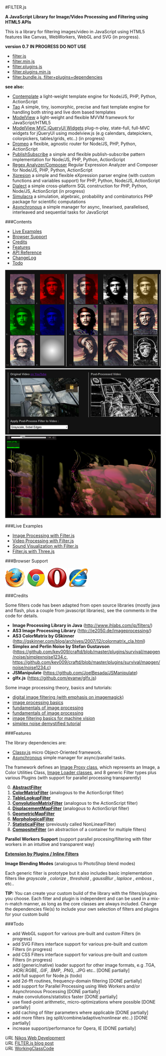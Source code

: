 #FILTER.js 


__A JavaScript Library for Image/Video Processing and Filtering using HTML5 APIs__


This is a library for filtering images/video in JavaScript using HTML5 features like Canvas, WebWorkers, WebGL and SVG (in progress).  


**version 0.7** **IN PROGRESS DO NOT USE**


* [filter.js](https://raw.githubusercontent.com/foo123/FILTER.js/master/build/filter.js)
* [filter.min.js](https://raw.githubusercontent.com/foo123/FILTER.js/master/build/filter.min.js)
* [filter.plugins.js](https://raw.githubusercontent.com/foo123/FILTER.js/master/build/filter.plugins.js)
* [filter.plugins.min.js](https://raw.githubusercontent.com/foo123/FILTER.js/master/build/filter.plugins.min.js)
* [filter.bundle.js, filter+plugins+dependencies](https://raw.githubusercontent.com/foo123/FILTER.js/master/build/filter.bundle.js)


**see also:**  

* [Contemplate](https://github.com/foo123/Contemplate) a light-weight template engine for Node/JS, PHP, Python, ActionScript
* [Tao](https://github.com/foo123/Tao.js) A simple, tiny, isomorphic, precise and fast template engine for handling both string and live dom based templates
* [ModelView](https://github.com/foo123/modelview.js) a light-weight and flexible MVVM framework for JavaScript/HTML5
* [ModelView MVC jQueryUI Widgets](https://github.com/foo123/modelview-widgets) plug-n-play, state-full, full-MVC widgets for jQueryUI using modelview.js (e.g calendars, datepickers, colorpickers, tables/grids, etc..) (in progress)
* [Dromeo](https://github.com/foo123/Dromeo) a flexible, agnostic router for Node/JS, PHP, Python, ActionScript
* [PublishSubscribe](https://github.com/foo123/PublishSubscribe) a simple and flexible publish-subscribe pattern implementation for Node/JS, PHP, Python, ActionScript
* [Regex Analyzer/Composer](https://github.com/foo123/RegexAnalyzer) Regular Expression Analyzer and Composer for Node/JS, PHP, Python, ActionScript
* [Xpresion](https://github.com/foo123/Xpresion) a simple and flexible eXpression parser engine (with custom functions and variables support) for PHP, Python, Node/JS, ActionScript
* [Dialect](https://github.com/foo123/Dialect) a simple cross-platform SQL construction for PHP, Python, Node/JS, ActionScript (in progress)
* [Simulacra](https://github.com/foo123/Simulacra) a simulation, algebraic, probability and combinatorics PHP package for scientific computations
* [Asynchronous](https://github.com/foo123/asynchronous.js) a simple manager for async, linearised, parallelised, interleaved and sequential tasks for JavaScript


###Contents

* [Live Examples](#live-examples)
* [Browser Support](#browser-support)
* [Credits](#credits)
* [Features](#features)
* [API Reference](/api-reference.md)
* [ChangeLog](/changelog.md)
* [Todo](#todo)


[![Filter.js](/screenshots/filters-image-process.png)](http://foo123.github.com/examples/filter/)
[![Filter.js](/screenshots/filters-video-process.png)](http://foo123.github.com/examples/filter-video/)
[![Filter.js](/screenshots/filter-sound-vis.png)](http://foo123.github.com/examples/filter-sound/)



###Live Examples
* [Image Processing with Filter.js](http://foo123.github.com/examples/filter/)
* [Video Processing with Filter.js](http://foo123.github.com/examples/filter-video/)
* [Sound Visualization with Filter.js](http://foo123.github.com/examples/filter-sound/)
* [Filter.js with Three.js](http://foo123.github.com/examples/filter-three/)


###Browser Support

![firefox](/screenshots/firefox.png) ![chrome](/screenshots/chrome.png) ![opera](/screenshots/opera.png) ![ie](/screenshots/ie.png)


###Credits

Some filters code has been adapted from open source libraries (mostly java and flash, plus a couple from javascript libraries), see the comments in the code for details.


* **Image Processing Library in Java** (http://www.jhlabs.com/ip/filters/)
* **AS3 Image Processing Library** (http://je2050.de/imageprocessing/)
* **AS3 ColorMatrix by GSkinner** (http://gskinner.com/blog/archives/2007/12/colormatrix_cla.html)
* **Simplex and Perlin Noise by Stefan Gustavson** (https://github.com/kev009/craftd/blob/master/plugins/survival/mapgen/noise/simplexnoise1234.c, https://github.com/kev009/craftd/blob/master/plugins/survival/mapgen/noise/noise1234.c)
* **JSManipulate** (https://github.com/JoelBesada/JSManipulate)
* **glfx.js** (https://github.com/evanw/glfx.js)



Some image processing theory, basics and tutorials:


* [digital image filtering (with emphasis on imagemagick)](http://www.fmwconcepts.com/imagemagick/digital_image_filtering.pdf)
* [image processing basics](http://www.csd.uwo.ca/courses/CS4487a/Lectures/lec03_image_proc.pdf)
* [fundamentals of image processing]( http://www.tnw.tudelft.nl/fileadmin/Faculteit/TNW/Over_de_faculteit/Afdelingen/Imaging_Science_and_Technology/Research/Research_Groups/Quantitative_Imaging/Education/doc/FIP2_3.pdf)
* [fundamentals of image processing](http://www.cs.dartmouth.edu/farid/downloads/tutorials/fip.pdf)
* [image filtering basics for machine vision](http://www.cse.usf.edu/~r1k/MachineVisionBook/MachineVision.files/MachineVision_Chapter4.pdf)
* [simplex noise demystified tutorial](http://staffwww.itn.liu.se/~stegu/simplexnoise/simplexnoise.pdf)




###Features

The library dependencies are:

* [Classy.js](https://github.com/foo123/classy.js) micro Object-Oriented framework.
* [Asynchronous](https://github.com/foo123/asynchronous.js) simple manager for async/parallel tasks.

The framework defines an [Image Proxy class](/api-reference.md#image-class), which represents an Image, a Color Utilities Class, [Image Loader classes](/api-reference.md#loader--htmlimageloader-classes),  and 8 generic Filter types plus various Plugins (with support for parallel processing transparently)

0. [__AbstractFilter__](/api-reference.md#generic-abstract-filter)
1. [__ColorMatrixFilter__](/api-reference.md#color-matrix-filter) (analogous to the ActionScript filter)
2. [__TableLookupFilter__](/api-reference.md#table-lookup-filter) 
3. [__ConvolutionMatrixFilter__](/api-reference.md#convolution-matrix-filter) (analogous to the ActionScript filter)
4. [__DisplacementMapFilter__](/api-reference.md#displacement-map-filter) (analogous to ActionScript filter)
5. [__GeometricMapFilter__](/api-reference.md#geometric-map-filter)
6. [__MorphologicalFilter__](/api-reference.md#morphological-filter)
7. [__StatisticalFilter__](/api-reference.md#statistical-filter)  (previously called NonLinearFilter)
8. [__CompositeFilter__](/api-reference.md#composite-filter) (an abstraction of a container for multiple filters)


__Parallel Workers Support__ (support parallel procesing/filtering with filter workers in an intuitive and transparent way)


[__Extension by Plugins / Inline Filters__](/api-reference.md#plugins-and-inline-filters) 


__Image Blending Modes__ (analogous to PhotoShop blend modes)


Each generic filter is prototype but it also includes basic implementation filters like  _grayscale_ , _colorize_ , _threshold_ , _gaussBlur_ , _laplace_ , _emboss_ , etc..  


**TIP:**  You can create your custom build of the library with the filters/plugins you choose. 
Each filter and plugin is independent and can be used in a mix-n-match manner, as long as the core classes are always included. 
Change the dependencies file(s) to include your own selection of filters and plugins for your custom build



###Todo
* add WebGL support for various pre-built and custom Filters (in progress)
* add SVG Filters interface support for various pre-built and custom Filters (in progress)
* add CSS Filters interface support for various pre-built and custom Filters (in progress)
* add (generic/native) loader support for other image formats, e.g .TGA, .HDR/.RGBE, .GIF, .BMP, .PNG, .JPG etc.. [DONE partially]
* add full support for Node.js (todo)
* add 2d-fft routines, frequency-domain filtering [DONE partially]
* add support for Parallel Processing using Web Workers and/or Asynchronous Processing [DONE partially]
* make convolutions/statistics faster [DONE partially]
* use fixed-point arithmetic, micro-optimizations where possible [DONE partially]
* add caching of filter parameters where applicable [DONE partially]
* add more filters (eg split/combine/adaptive/nonlinear etc..) [DONE partially]
* increase support/performance for Opera, IE  [DONE partially]


*URL* [Nikos Web Development](http://nikos-web-development.netai.net/ "Nikos Web Development")  
*URL* [FILTER.js blog post](http://nikos-web-development.netai.net/blog/image-processing-in-javascript-and-html5-canvas/ "FILTER.js blog post")  
*URL* [WorkingClassCode](http://workingclasscode.uphero.com/ "Working Class Code")  

